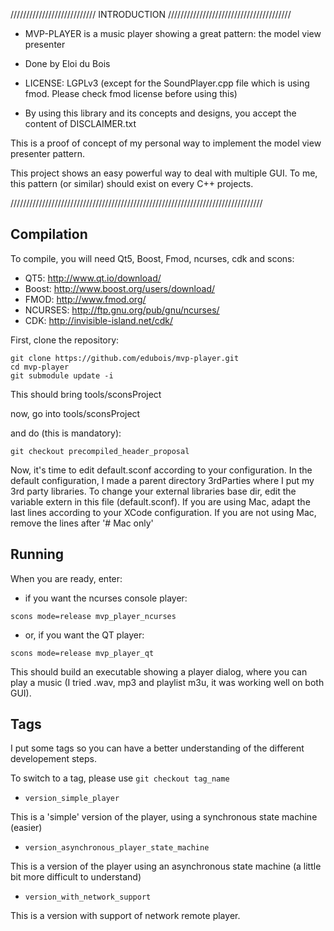 /////////////////////////// INTRODUCTION ///////////////////////////////////////

* MVP-PLAYER is a music player showing a great pattern: the model view presenter

* Done by Eloi du Bois

* LICENSE: LGPLv3 (except for the SoundPlayer.cpp file which is using fmod. Please check fmod license before using this)

* By using this library and its concepts and designs, you accept the content of DISCLAIMER.txt

This is a proof of concept of my personal way to implement the 
model view presenter pattern.

This project shows an easy powerful way to deal with multiple GUI.
To me, this pattern (or similar) should exist on every C++ projects.

////////////////////////////////////////////////////////////////////////////////

## Compilation

To compile, you will need Qt5, Boost, Fmod, ncurses, cdk and scons:

* QT5: http://www.qt.io/download/
* Boost: http://www.boost.org/users/download/
* FMOD: http://www.fmod.org/
* NCURSES: http://ftp.gnu.org/pub/gnu/ncurses/
* CDK: http://invisible-island.net/cdk/


First, clone the repository:

```
git clone https://github.com/edubois/mvp-player.git
cd mvp-player
git submodule update -i
```
This should bring tools/sconsProject

now, go into tools/sconsProject

and do (this is mandatory):

```git checkout precompiled_header_proposal```


Now, it's time to edit default.sconf according to your configuration.
In the default configuration, I made a parent directory 3rdParties where I put
my 3rd party libraries. To change your external libraries base dir, 
edit the variable extern in this file (default.sconf).
If you are using Mac, adapt the last lines according to your
XCode configuration.
If you are not using Mac, remove the lines after '# Mac only'

## Running

When you are ready, enter:

* if you want the ncurses console player:

```scons mode=release mvp_player_ncurses```

* or, if you want the QT player:

```scons mode=release mvp_player_qt```

This should build an executable showing a player dialog, where you can play a music (I tried .wav, mp3 and playlist m3u, it was working well on both GUI).

## Tags
I put some tags so you can have a better understanding of the different developement steps.

To switch to a tag, please use ```git checkout tag_name```

* ```version_simple_player```

This is a 'simple' version of the player, using a synchronous state machine (easier)

* ```version_asynchronous_player_state_machine```

This is a version of the player using an asynchronous state machine (a little bit more difficult to understand)

* ```version_with_network_support```

This is a version with support of network remote player.

